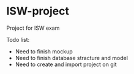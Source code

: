 # ISW-project
Project for ISW exam

Todo list:

* Need to finish mockup
* Need to finish database stracture and model
* Need to create and import project on git
